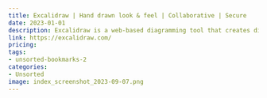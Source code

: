 ```yaml
---
title: Excalidraw | Hand drawn look & feel | Collaborative | Secure
date: 2023-01-01
description: Excalidraw is a web-based diagramming tool that creates diagrams that look hand-drawn. It's collaborative and secure.
link: https://excalidraw.com/
pricing: 
tags: 
- unsorted-bookmarks-2 
categories: 
- Unsorted 
image: index_screenshot_2023-09-07.png
---
```

